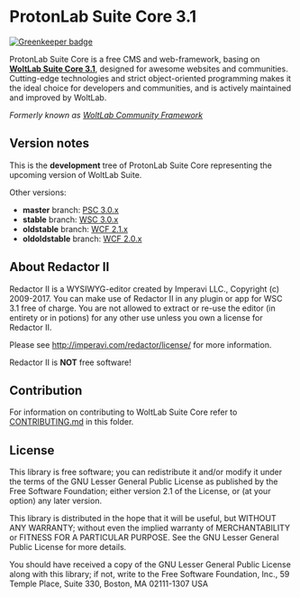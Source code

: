 ProtonLab Suite Core 3.1
======================

[![Greenkeeper badge](https://badges.greenkeeper.io/ProtonLab/PCF.svg)](https://greenkeeper.io/)

ProtonLab Suite Core is a free CMS and web-framework, basing on [**WoltLab Suite Core 3.1**](https://woltlab.com), designed for awesome websites and communities. Cutting-edge technologies and strict object-oriented programming makes it the ideal choice for developers and communities, and is actively maintained and improved by WoltLab.

_Formerly known as [WoltLab Community Framework](https://community.woltlab.com/thread/249026-introducing-woltlab-suite-3-0/)_

Version notes
-------------

This is the **development** tree of ProtonLab Suite Core representing the upcoming version of WoltLab Suite.

Other versions:
- **master** branch: [PSC 3.0.x](https://github.com/ProtonLab/PCF)
- **stable** branch: [WSC 3.0.x](https://github.com/WoltLab/WCF/tree/3.0)
- **oldstable** branch: [WCF 2.1.x](https://github.com/WoltLab/WCF/tree/2.1)
- **oldoldstable** branch: [WCF 2.0.x](https://github.com/WoltLab/WCF/tree/2.0)

About Redactor II
-----------------

Redactor II is a WYSIWYG-editor created by Imperavi LLC., Copyright (c) 2009-2017. You can make use of Redactor II in any plugin or app for WSC 3.1 free of charge. You are not allowed to extract or re-use the editor (in entirety or in potions) for any other use unless you own a license for Redactor II.

Please see http://imperavi.com/redactor/license/ for more information.

Redactor II is **NOT** free software!

Contribution
------------

For information on contributing to WoltLab Suite Core refer to [CONTRIBUTING.md](CONTRIBUTING.md) in this folder.

License
-------

This library is free software; you can redistribute it and/or
modify it under the terms of the GNU Lesser General Public License
as published by the Free Software Foundation; either version 2.1
of the License, or (at your option) any later version.

This library is distributed in the hope that it will be useful,
but WITHOUT ANY WARRANTY; without even the implied warranty of
MERCHANTABILITY or FITNESS FOR A PARTICULAR PURPOSE. See the GNU
Lesser General Public License for more details.

You should have received a copy of the GNU Lesser General Public
License along with this library; if not, write to the Free Software
Foundation, Inc., 59 Temple Place, Suite 330, Boston, MA 02111-1307 USA
